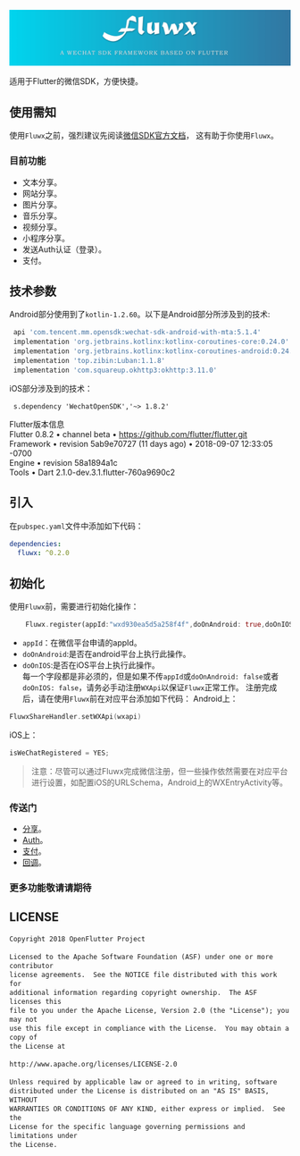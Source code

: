 ![logo](./arts/fluwx_logo.png)

适用于Flutter的微信SDK，方便快捷。


## 使用需知
 使用`Fluwx`之前，强烈建议先阅读[微信SDK官方文档](https://open.weixin.qq.com/cgi-bin/showdocument?action=dir_list&t=resource/res_list&verify=1)，
 这有助于你使用`Fluwx`。

### 目前功能
* 文本分享。
* 网站分享。
* 图片分享。
* 音乐分享。
* 视频分享。
* 小程序分享。
* 发送Auth认证（登录）。
* 支付。

## 技术参数
   Android部分使用到了`kotlin-1.2.60`。以下是Android部分所涉及到的技术:
   ```gradle
    api 'com.tencent.mm.opensdk:wechat-sdk-android-with-mta:5.1.4'
    implementation 'org.jetbrains.kotlinx:kotlinx-coroutines-core:0.24.0'
    implementation 'org.jetbrains.kotlinx:kotlinx-coroutines-android:0.24.0'
    implementation 'top.zibin:Luban:1.1.8'
    implementation 'com.squareup.okhttp3:okhttp:3.11.0'
   ```
   iOS部分涉及到的技术：
   ```podspec
    s.dependency 'WechatOpenSDK','~> 1.8.2'
   ```
   Flutter版本信息<br>
   Flutter 0.8.2 • channel beta • https://github.com/flutter/flutter.git<br>
   Framework • revision 5ab9e70727 (11 days ago) • 2018-09-07 12:33:05 -0700<br>
   Engine • revision 58a1894a1c<br>
   Tools • Dart 2.1.0-dev.3.1.flutter-760a9690c2<br>
   
   
   

## 引入
在`pubspec.yaml`文件中添加如下代码：
```yaml
dependencies:
  fluwx: ^0.2.0
```


## 初始化
使用`Fluwx`前，需要进行初始化操作：
 ```dart
     Fluwx.register(appId:"wxd930ea5d5a258f4f",doOnAndroid: true,doOnIOS: true,enableMTA: false);
 ```
 - `appId`：在微信平台申请的appId。
 - `doOnAndroid`:是否在android平台上执行此操作。
 - `doOnIOS`:是否在iOS平台上执行此操作。</br>
 每一个字段都是非必须的，但是如果不传`appId`或`doOnAndroid: false`或者`doOnIOS: false`，请务必手动注册`WXApi`以保证`Fluwx`正常工作。
 注册完成后，请在使用`Fluwx`前在对应平台添加如下代码：
 Android上：
 ```kotlin
 FluwxShareHandler.setWXApi(wxapi)
 ```
 iOS上：
 ```objective-c
isWeChatRegistered = YES;
 ```

> 注意：尽管可以通过Fluwx完成微信注册，但一些操作依然需要在对应平台进行设置，如配置iOS的URLSchema，Android上的WXEntryActivity等。

### 传送门
* [分享](./doc/SHARE_CN.md)。
* [Auth](./doc/SEND_AUTH_CN.md)。
* [支付](./doc/WXPay_CN.md)。
* [回调](./doc/RESPONSE_CN.md)。


### 更多功能敬请请期待

## LICENSE


    Copyright 2018 OpenFlutter Project

    Licensed to the Apache Software Foundation (ASF) under one or more contributor
    license agreements.  See the NOTICE file distributed with this work for
    additional information regarding copyright ownership.  The ASF licenses this
    file to you under the Apache License, Version 2.0 (the "License"); you may not
    use this file except in compliance with the License.  You may obtain a copy of
    the License at

    http://www.apache.org/licenses/LICENSE-2.0

    Unless required by applicable law or agreed to in writing, software
    distributed under the License is distributed on an "AS IS" BASIS, WITHOUT
    WARRANTIES OR CONDITIONS OF ANY KIND, either express or implied.  See the
    License for the specific language governing permissions and limitations under
    the License.
